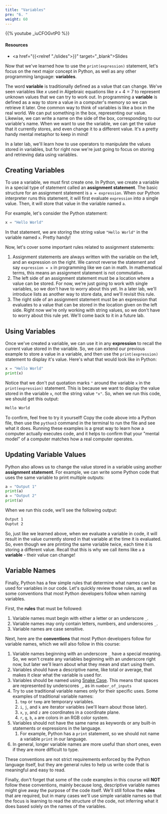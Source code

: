 ```yaml
---
title: "Variables"
pre: "6. "
weight: 60
---
```


{{% youtube _iuCFOGvtP0 %}}

#### Resources

* <a href="{{<relref "./slides">}}" target="_blank">Slides</a>

Now that we've learned how to use the `print(expression)` statement, let's focus on the next major concept in Python, as well as any other programming language: **variables**. 

The word **variable** is traditionally defined as a value that can change. We've seen variables like $x$ used in Algebraic equations like $x + 4 = 7$ to represent unknown values that we can try to work out. In programming a **variable** is defined as a way to store a value in a computer's memory so we can retrieve it later. One common way to think of variables is like a box in the real world. We can put something in the box, representing our value. Likewise, we can write a name on the side of the box, corresponding to our variable's name. When we want to use the variable, we can get the value that it currently stores, and even change it to a different value. It's a pretty handy mental metaphor to keep in mind!

In a later lab, we'll learn how to use operators to manipulate the values stored in variables, but for right now we're just going to focus on storing and retrieving data using variables.

## Creating Variables

To use a variable, we must first create one. In Python, we create a variable in a special type of statement called an **assignment statement**. The basic structure for an assignment statement is `a = expression`. When our Python interpreter runs this statement, it will first evaluate `expression` into a single value. Then, it will store that value in the variable named `a`. 

For example, let's consider the Python statement:

```python
x = "Hello World"
```

In that statement, we are storing the string value `"Hello World"` in the variable named `x`. Pretty handy!

Now, let's cover some important rules related to assignment statements:

1. Assignment statements are always written with the variable on the left, and an expression on the right. We cannot reverse the statement and say `expression = x` in programming like we can in math. In mathematical terms, this means an assignment statement is not commutative. 
1. The left side of an assignment statement must be a location where a value can be stored. For now, we're just going to work with single variables, so we don't have to worry about this yet. In a later lab, we'll introduce lists as another way to store data, and we'll revisit this rule.
1. The right side of an assignment statement must be an expression that evaluates to a value that can be stored in the location given on the left side. Right now we're only working with string values, so we don't have to worry about this rule yet. We'll come back to it in a future lab.

## Using Variables

Once we've created a variable, we can use it in any **expression** to recall the current value stored in the variable. So, we can extend our previous example to store a value in a variable, and then use the `print(expression)` statement to display it's value. Here's what that would look like in Python:

```python
x = "Hello World"
print(x)
```

Notice that we don't put quotation marks `"` around the variable `x` in the `print(expression)` statement. This is because we want to display the value stored in the variable `x`, not the string value `"x"`. So, when we run this code, we should get this output:

```tex
Hello World
```

To confirm, feel free to try it yourself! Copy the code above into a Python file, then use the `python3` command in the terminal to run the file and see what it does. Running these examples is a great way to learn how a computer actually executes code, and it helps to confirm that your "mental model" of a computer matches how a real computer operates. 

## Updating Variable Values

Python also allows us to change the value stored in a variable using another **assignment statement**. For example, we can write some Python code that uses the same variable to print multiple outputs:

```python
a = "Output 1"
print(a)
a = "Output 2"
print(a)
```

When we run this code, we'll see the following output:

```tex
Output 1
Ouptut 2
```

So, just like we learned above, when we evaluate a variable in code, it will result in the value currently stored in that variable at the time it is evaluated. So, even though we are printing the same variable twice, each time it is storing a different value. Recall that this is why we call items like `a` a **variable** - their value can change!

## Variable Names

Finally, Python has a few simple rules that determine what names can be used for variables in our code. Let's quickly review those rules, as well as some conventions that most Python developers follow when naming variables.

First, the **rules** that must be followed:

1. Variable names must begin with either a letter or an underscore `_`.
1. Variable names may only contain letters, numbers, and underscores `_`.
1. Variable names are case sensitive. 

Next, here are the **conventions** that most Python developers follow for variable names, which we will also follow in this course:

1. Variable names beginning with an underscore `_` have a special meaning. So, we won't create any variables beginning with an underscore right now, but later we'll learn about what they mean and start using them.
1. Variables should have a descriptive name, like total or average, that makes it clear what the variable is used for.
1. Variables should be named using [Snake Case](https://en.wikipedia.org/wiki/Snake_case). This means that spaces are represented by underscores `_`, as in `number_of_inputs`
1. Try to use traditional variable names only for their specific uses. Some examples of traditional variable names:
    1. `tmp` or `temp` are temporary variables.
    1. `i`, `j`, and `k` are iterator variables (we'll learn about those later).
    1. `x`, `y`, and `z` are coordinates in a coordinate plane.
    1. `r`, `g`, `b`, `a` are colors in an RGB color system.
1. Variables should not have the same name as keywords or any built-in statements or expressions in the language.
    1. For example, Python has a `print` statement, so we should not name a variable `print` in our language.
1. In general, longer variable names are more useful than short ones, even if they are more difficult to type.

These conventions are not strict requirements enforced by the Python language itself, but they are general rules to help us write code that is meaningful and easy to read.

Finally, don't forget that some of the code examples in this course will **NOT** follow these conventions, mainly because long, descriptive variable names might give away the purpose of the code itself. We'll still follow the **rules** that are required, but in many cases we'll use simple variable names so that the focus is learning to read the structure of the code, not inferring what it does based solely on the names of the variables. 